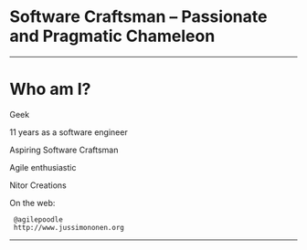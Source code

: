 # Software Craftsman – Passionate and Pragmatic Chameleon

---

# Who am I?

Geek

11 years as a software engineer

Aspiring Software Craftsman

Agile enthusiastic

Nitor Creations


On the web:

     @agilepoodle
     http://www.jussimononen.org  

---



